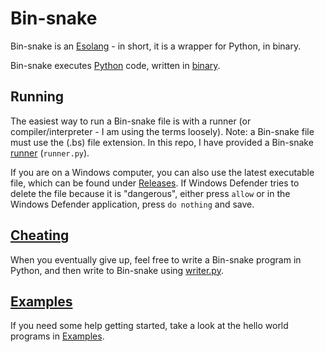 # Bin-snake
Bin-snake is an [Esolang](https://esolangs.org/wiki/Main_Page) - in short, it is a wrapper for Python, in binary.

Bin-snake executes [Python](https://www.python.org/) code, written in [binary](https://en.wikipedia.org/wiki/Binary_number). 

## Running
The easiest way to run a Bin-snake file is with a runner (or compiler/interpreter - I am using the terms loosely). Note: a Bin-snake file must use the (.bs) file extension.
In this repo, I have provided a Bin-snake [runner](https://github.com/Mecaneer23/Bin-snake/blob/main/runner.py) (`runner.py`). 

If you are on a Windows computer, you can also use the latest executable file, which can be found under [Releases](https://github.com/Mecaneer23/Bin-snake/releases). If Windows Defender tries to delete the file because it is "dangerous", either press `allow` or in the Windows Defender application, press `do nothing` and save.

## [Cheating](https://github.com/Mecaneer23/Bin-snake/tree/main/Cheating)
When you eventually give up, feel free to write a Bin-snake program in Python, and then write to Bin-snake using [writer.py](https://github.com/Mecaneer23/Bin-snake/blob/main/Cheating/writer.py).

## [Examples](https://github.com/Mecaneer23/Bin-snake/tree/main/Examples)
If you need some help getting started, take a look at the hello world programs in [Examples](https://github.com/Mecaneer23/Bin-snake/tree/main/Examples).

